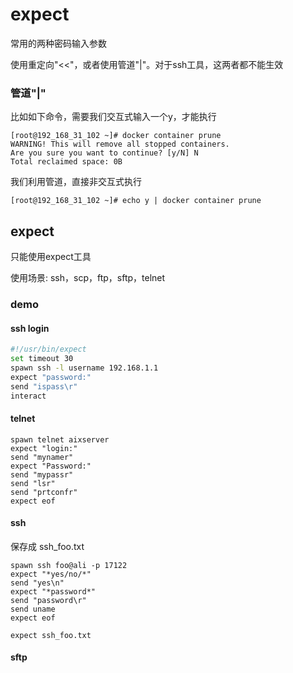 # expect

常用的两种密码输入参数

使用重定向"<<"，或者使用管道"|"。对于ssh工具，这两者都不能生效

### 管道"|"
比如如下命令，需要我们交互式输入一个y，才能执行
```
[root@192_168_31_102 ~]# docker container prune
WARNING! This will remove all stopped containers.
Are you sure you want to continue? [y/N] N
Total reclaimed space: 0B
```
我们利用管道，直接非交互式执行
```
[root@192_168_31_102 ~]# echo y | docker container prune
```

## expect
只能使用expect工具

使用场景: ssh，scp，ftp，sftp，telnet
### demo

#### ssh login
``` bash
#!/usr/bin/expect
set timeout 30
spawn ssh -l username 192.168.1.1
expect "password:"
send "ispass\r"
interact
```

#### telnet

```
spawn telnet aixserver
expect "login:"
send "mynamer"
expect "Password:"
send "mypassr"
send "lsr"
send "prtconfr"
expect eof
```
#### ssh

保存成 ssh_foo.txt
```
spawn ssh foo@ali -p 17122
expect "*yes/no/*"
send "yes\n"
expect "*password*"
send "password\r"
send uname
expect eof
```

`expect ssh_foo.txt`
#### sftp

